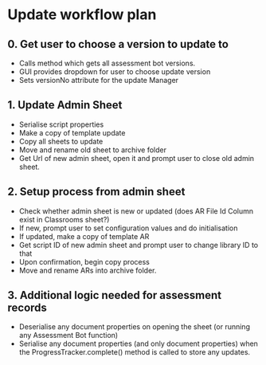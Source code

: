 # Update workflow plan 

## 0. Get user to choose a version to update to

 - Calls method which gets all assessment bot versions.
 - GUI provides dropdown for user to choose update version
 - Sets versionNo attribute for the update Manager

## 1. Update Admin Sheet

 - Serialise script properties
 - Make a copy of template update
 - Copy all sheets to update
 - Move and rename old sheet to archive folder
 - Get Url of new admin sheet, open it and prompt user to close old admin sheet.

 ## 2. Setup process from admin sheet

  - Check whether admin sheet is new or updated (does AR File Id Column exist in Classrooms sheet?)
  - If new, prompt user to set configuration values and do initialisation
  - If updated, make a copy of template AR
  - Get script ID of new admin sheet and prompt user to change library ID to that
  - Upon confirmation, begin copy process
  - Move and rename ARs into archive folder.

## 3. Additional logic needed for assessment records

 - Deserialise any document properties on opening the sheet (or running any Assessment Bot function)
 - Serialise any document properties (and only document properties) when the ProgressTracker.complete() method is called to store any updates.